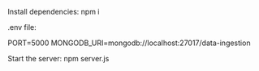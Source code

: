 
Install dependencies:
  npm i

.env file:

PORT=5000
MONGODB_URI=mongodb://localhost:27017/data-ingestion


Start the server:
npm server.js
